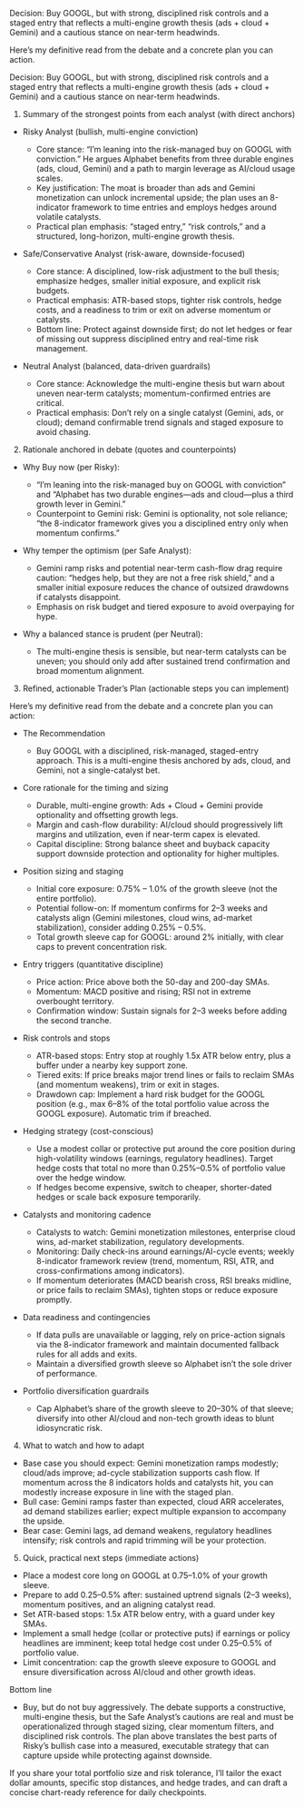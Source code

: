 Decision: Buy GOOGL, but with strong, disciplined risk controls and a staged entry that reflects a multi-engine growth thesis (ads + cloud + Gemini) and a cautious stance on near-term headwinds.

Here’s my definitive read from the debate and a concrete plan you can action.

Decision: Buy GOOGL, but with strong, disciplined risk controls and a staged entry that reflects a multi-engine growth thesis (ads + cloud + Gemini) and a cautious stance on near-term headwinds.

1) Summary of the strongest points from each analyst (with direct anchors)

- Risky Analyst (bullish, multi-engine conviction)
  - Core stance: “I’m leaning into the risk-managed buy on GOOGL with conviction.” He argues Alphabet benefits from three durable engines (ads, cloud, Gemini) and a path to margin leverage as AI/cloud usage scales.
  - Key justification: The moat is broader than ads and Gemini monetization can unlock incremental upside; the plan uses an 8-indicator framework to time entries and employs hedges around volatile catalysts.
  - Practical plan emphasis: “staged entry,” “risk controls,” and a structured, long-horizon, multi-engine growth thesis.

- Safe/Conservative Analyst (risk-aware, downside-focused)
  - Core stance: A disciplined, low-risk adjustment to the bull thesis; emphasize hedges, smaller initial exposure, and explicit risk budgets.
  - Practical emphasis: ATR-based stops, tighter risk controls, hedge costs, and a readiness to trim or exit on adverse momentum or catalysts.
  - Bottom line: Protect against downside first; do not let hedges or fear of missing out suppress disciplined entry and real-time risk management.

- Neutral Analyst (balanced, data-driven guardrails)
  - Core stance: Acknowledge the multi-engine thesis but warn about uneven near-term catalysts; momentum-confirmed entries are critical.
  - Practical emphasis: Don’t rely on a single catalyst (Gemini, ads, or cloud); demand confirmable trend signals and staged exposure to avoid chasing.

2) Rationale anchored in debate (quotes and counterpoints)

- Why Buy now (per Risky): 
  - “I’m leaning into the risk-managed buy on GOOGL with conviction” and “Alphabet has two durable engines—ads and cloud—plus a third growth lever in Gemini.” 
  - Counterpoint to Gemini risk: Gemini is optionality, not sole reliance; “the 8-indicator framework gives you a disciplined entry only when momentum confirms.”

- Why temper the optimism (per Safe Analyst):
  - Gemini ramp risks and potential near-term cash-flow drag require caution: “hedges help, but they are not a free risk shield,” and a smaller initial exposure reduces the chance of outsized drawdowns if catalysts disappoint.
  - Emphasis on risk budget and tiered exposure to avoid overpaying for hype.

- Why a balanced stance is prudent (per Neutral):
  - The multi-engine thesis is sensible, but near-term catalysts can be uneven; you should only add after sustained trend confirmation and broad momentum alignment.

3) Refined, actionable Trader’s Plan (actionable steps you can implement)

Here’s my definitive read from the debate and a concrete plan you can action:

- The Recommendation
  - Buy GOOGL with a disciplined, risk-managed, staged-entry approach. This is a multi-engine thesis anchored by ads, cloud, and Gemini, not a single-catalyst bet.

- Core rationale for the timing and sizing
  - Durable, multi-engine growth: Ads + Cloud + Gemini provide optionality and offsetting growth legs.
  - Margin and cash-flow durability: AI/cloud should progressively lift margins and utilization, even if near-term capex is elevated.
  - Capital discipline: Strong balance sheet and buyback capacity support downside protection and optionality for higher multiples.

- Position sizing and staging
  - Initial core exposure: 0.75% – 1.0% of the growth sleeve (not the entire portfolio).
  - Potential follow-on: If momentum confirms for 2–3 weeks and catalysts align (Gemini milestones, cloud wins, ad-market stabilization), consider adding 0.25% – 0.5%.
  - Total growth sleeve cap for GOOGL: around 2% initially, with clear caps to prevent concentration risk.

- Entry triggers (quantitative discipline)
  - Price action: Price above both the 50-day and 200-day SMAs.
  - Momentum: MACD positive and rising; RSI not in extreme overbought territory.
  - Confirmation window: Sustain signals for 2–3 weeks before adding the second tranche.

- Risk controls and stops
  - ATR-based stops: Entry stop at roughly 1.5x ATR below entry, plus a buffer under a nearby key support zone.
  - Tiered exits: If price breaks major trend lines or fails to reclaim SMAs (and momentum weakens), trim or exit in stages.
  - Drawdown cap: Implement a hard risk budget for the GOOGL position (e.g., max 6–8% of the total portfolio value across the GOOGL exposure). Automatic trim if breached.

- Hedging strategy (cost-conscious)
  - Use a modest collar or protective put around the core position during high-volatility windows (earnings, regulatory headlines). Target hedge costs that total no more than 0.25%–0.5% of portfolio value over the hedge window.
  - If hedges become expensive, switch to cheaper, shorter-dated hedges or scale back exposure temporarily.

- Catalysts and monitoring cadence
  - Catalysts to watch: Gemini monetization milestones, enterprise cloud wins, ad-market stabilization, regulatory developments.
  - Monitoring: Daily check-ins around earnings/AI-cycle events; weekly 8-indicator framework review (trend, momentum, RSI, ATR, and cross-confirmations among indicators).
  - If momentum deteriorates (MACD bearish cross, RSI breaks midline, or price fails to reclaim SMAs), tighten stops or reduce exposure promptly.

- Data readiness and contingencies
  - If data pulls are unavailable or lagging, rely on price-action signals via the 8-indicator framework and maintain documented fallback rules for all adds and exits.
  - Maintain a diversified growth sleeve so Alphabet isn’t the sole driver of performance.

- Portfolio diversification guardrails
  - Cap Alphabet’s share of the growth sleeve to 20–30% of that sleeve; diversify into other AI/cloud and non-tech growth ideas to blunt idiosyncratic risk.

4) What to watch and how to adapt

- Base case you should expect: Gemini monetization ramps modestly; cloud/ads improve; ad-cycle stabilization supports cash flow. If momentum across the 8 indicators holds and catalysts hit, you can modestly increase exposure in line with the staged plan.
- Bull case: Gemini ramps faster than expected, cloud ARR accelerates, ad demand stabilizes earlier; expect multiple expansion to accompany the upside.
- Bear case: Gemini lags, ad demand weakens, regulatory headlines intensify; risk controls and rapid trimming will be your protection.

5) Quick, practical next steps (immediate actions)

- Place a modest core long on GOOGL at 0.75–1.0% of your growth sleeve.
- Prepare to add 0.25–0.5% after: sustained uptrend signals (2–3 weeks), momentum positives, and an aligning catalyst read.
- Set ATR-based stops: 1.5x ATR below entry, with a guard under key SMAs.
- Implement a small hedge (collar or protective puts) if earnings or policy headlines are imminent; keep total hedge cost under 0.25–0.5% of portfolio value.
- Limit concentration: cap the growth sleeve exposure to GOOGL and ensure diversification across AI/cloud and other growth ideas.

Bottom line
- Buy, but do not buy aggressively. The debate supports a constructive, multi-engine thesis, but the Safe Analyst’s cautions are real and must be operationalized through staged sizing, clear momentum filters, and disciplined risk controls. The plan above translates the best parts of Risky’s bullish case into a measured, executable strategy that can capture upside while protecting against downside.

If you share your total portfolio size and risk tolerance, I’ll tailor the exact dollar amounts, specific stop distances, and hedge trades, and can draft a concise chart-ready reference for daily checkpoints.